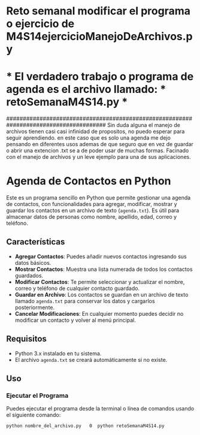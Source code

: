 # Reto semanal modificar el programa o ejercicio de M4S14ejercicioManejoDeArchivos.py

# * El verdadero trabajo o programa de agenda es el archivo llamado: *   retoSemanaM4S14.py    *

######################################################################################
Sin duda alguna el manejo de archivos tienen casi casi infinidad de propositos, no puedo esperar para seguir aprendiendo. en este caso que es solo una agenda me dejo pensando en diferentes usos ademas de que seguro que en vez de guardar o abrir una extencion .txt  se a de poder usar de muchas formas. Facinado con el manejo de archivos y un leve ejemplo para una de sus aplicaciones.

# Agenda de Contactos en Python

Este es un programa sencillo en Python que permite gestionar una agenda de contactos, con funcionalidades para agregar, modificar, mostrar y guardar los contactos en un archivo de texto (`agenda.txt`). Es útil para almacenar datos de personas como nombre, apellido, edad, correo y teléfono.

## Características

- **Agregar Contactos**: Puedes añadir nuevos contactos ingresando sus datos básicos.
- **Mostrar Contactos**: Muestra una lista numerada de todos los contactos guardados.
- **Modificar Contactos**: Te permite seleccionar y actualizar el nombre, correo y teléfono de cualquier contacto guardado.
- **Guardar en Archivo**: Los contactos se guardan en un archivo de texto llamado `agenda.txt` para conservar los datos y cargarlos posteriormente.
- **Cancelar Modificaciones**: En cualquier momento puedes decidir no modificar un contacto y volver al menú principal.

## Requisitos

- Python 3.x instalado en tu sistema.
- El archivo `agenda.txt` se creará automáticamente si no existe.

## Uso

### Ejecutar el Programa
Puedes ejecutar el programa desde la terminal o línea de comandos usando el siguiente comando:

```bash
python nombre_del_archivo.py   0  python retoSemanaM4S14.py
